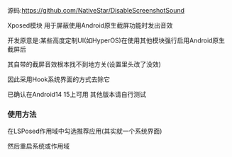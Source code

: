 源码:https://github.com/NativeStar/DisableScreenshotSound

Xposed模块 用于屏蔽使用Android原生截屏功能时发出音效

开发原意是:某些高度定制UI(如HyperOS)在使用其他模块强行启用Android原生截屏后

其自带的截屏音效根本找不到地方关(设置里头改了没效)

因此采用Hook系统界面的方式去除它

已确认在Android14 15上可用 其他版本请自行测试

### 使用方法

在LSPosed作用域中勾选推荐应用(其实就一个系统界面)

然后重启系统或作用域
